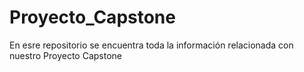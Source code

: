 # Proyecto_Capstone
En esre repositorio se encuentra toda la información relacionada con nuestro Proyecto Capstone
